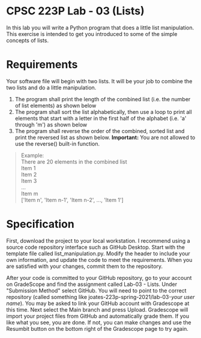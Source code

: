 # CPSC 223P Lab - 03 (Lists)

In this lab you will write a Python program that does a little list manipulation.  This exercise is intended to get you introduced to some of the simple concepts of lists.

# Requirements

Your software file will begin with two lists. It will be your job to combine the two lists and do a little manipulation.
1. The program shall print the length of the combined list (i.e. the number of list elements) as shown below
2. The program shall sort the list alphabetically, then use a loop to print all elements that start with a letter in the first half of the alphabet (i.e. 'a' through 'm') as shown below
3. The program shall reverse the order of the combined, sorted list and print the reversed list as shown below. **Important:** You are not allowed to use the reverse() built-in function. 

  > Example:  
  There are 20 elements in the combined list  
  Item 1  
  Item 2  
  Item 3  
  ...  
  Item m  
  ['Item n', 'Item n-1', 'Item n-2', ..., 'Item 1']
  

# Specification

First, download the project to your local workstation.  I recommend using a source code repository interface such as GitHub Desktop. Start with the template file called list_manipulation.py. Modify the header to include your own information, and update the code to meet the requirements. When you are satisfied with your changes, commit them to the repository.

After your code is committed to your GitHub repository, go to your account on GradeScope and find the assignment called Lab-03 - Lists. Under "Submission Method" select GitHub. You will need to point to the correct repository (called something like joates-223p-spring-2021/lab-03-_your user name_).  You may be asked to link your GitHub account with Gradescope at this time.  Next select the Main branch and press Upload. Gradescope will import your project files from GitHub and automatically grade them.  If you like what you see, you are done.  If not, you can make changes and use the Resumbit button on the bottom right of the Gradescope page to try again.
